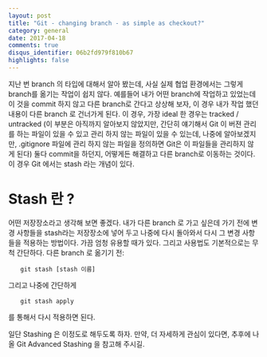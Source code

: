 ```yaml
---
layout: post
title: "Git - changing branch - as simple as checkout?"
category: general
date: 2017-04-18
comments: true
disqus_identifier: 06b2fd979f810b67
highlights: false
---
```


지난 번 branch 의 타입에 대해서 알아 봤는데, 사실 실제 협업 환경에서는 그렇게 branch를 옮기는 작업이 쉽지 않다. 예를들어 내가 어떤 branch에 작업하고 있었는데 이 것을 commit 하지 않고 다른 branch로 간다고 상상해 보자, 이 경우 내가 작업 했던 내용이 다른 branch 로 건너가게 된다. 이 경우, 가장 ideal 한 경우는 tracked / untracked (이 부분은 아직까지 알아보지 않았지만, 간단히 얘기해서 Git 이 버젼 관리를 하는 파일이 있을 수 있고 관리 하지 않는 파일이 있을 수 있는데, 나중에 알아보겠지만, .gitignore 파일에 관리 하지 않는 파일을 정의하면 Git은 이 파일들을 관리하지 않게 된다) 둘다 commit을 하던지, 어떻게든 해결하고 다른 branch로 이동하는 것이다. 이 경우 Git 에서는 stash 라는 개념이 있다.

<h1> Stash 란 ? </h1>

어떤 저장장소라고 생각해 보면 좋겠다. 내가 다른 branch 로 가고 싶은데 가기 전에 변경 사항들을 stash라는 저장장소에 넣어 두고 나중에 다시 돌아와서 다시 그 변경 사항들을 적용하는 방법이다. 가끔 엄청 유용할 때가 있다. 그리고 사용법도 기본적으로는 무척 간단하다. 다른 branch 로 옮기기 전:

<pre>
  <code> git stash [stash 이름] </code>
</pre>

그리고 나중에 간단하게

<pre>
  <code> git stash apply </code>
</pre>

를 통해서 다시 적용하면 된다.

일단 Stashing 은 이정도로 해두도록 하자. 만약, 더 자세하게 관심이 있다면, 추후에 나올 Git Advanced Stashing 을 참고해 주시길.
